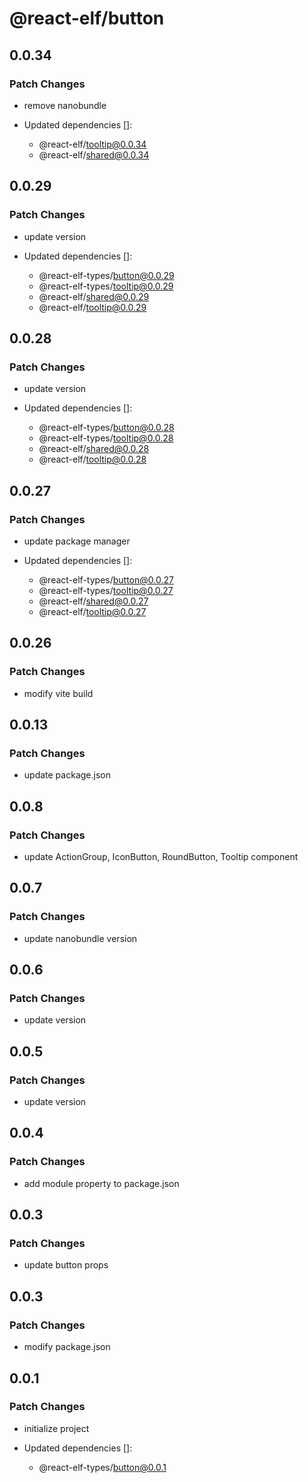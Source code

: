 # @react-elf/button

## 0.0.34

### Patch Changes

- remove nanobundle

- Updated dependencies []:
  - @react-elf/tooltip@0.0.34
  - @react-elf/shared@0.0.34

## 0.0.29

### Patch Changes

- update version

- Updated dependencies []:
  - @react-elf-types/button@0.0.29
  - @react-elf-types/tooltip@0.0.29
  - @react-elf/shared@0.0.29
  - @react-elf/tooltip@0.0.29

## 0.0.28

### Patch Changes

- update version

- Updated dependencies []:
  - @react-elf-types/button@0.0.28
  - @react-elf-types/tooltip@0.0.28
  - @react-elf/shared@0.0.28
  - @react-elf/tooltip@0.0.28

## 0.0.27

### Patch Changes

- update package manager

- Updated dependencies []:
  - @react-elf-types/button@0.0.27
  - @react-elf-types/tooltip@0.0.27
  - @react-elf/shared@0.0.27
  - @react-elf/tooltip@0.0.27

## 0.0.26

### Patch Changes

- modify vite build

## 0.0.13

### Patch Changes

- update package.json

## 0.0.8

### Patch Changes

- update ActionGroup, IconButton, RoundButton, Tooltip component

## 0.0.7

### Patch Changes

- update nanobundle version

## 0.0.6

### Patch Changes

- update version

## 0.0.5

### Patch Changes

- update version

## 0.0.4

### Patch Changes

- add module property to package.json

## 0.0.3

### Patch Changes

- update button props

## 0.0.3

### Patch Changes

- modify package.json

## 0.0.1

### Patch Changes

- initialize project

- Updated dependencies []:
  - @react-elf-types/button@0.0.1
